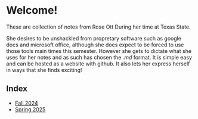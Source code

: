 # Welcome!
These are collection of notes from Rose Ott During her time at Texas State.

She desires to be unshackled from propretary software such as google docs and microsoft office, although she does expect to be forced to use those tools main times this semester. However she gets to dictate what she uses for her notes and as such has chosen the *.md* format. It is simple easy and can be hosted as a website with github. It also lets her express herself in ways that she finds exciting!  

## Index
* [Fall 2024](Fall%202024/Fall2024Home)
* [Spring 2025](Spring%202025/Spring2025Home)